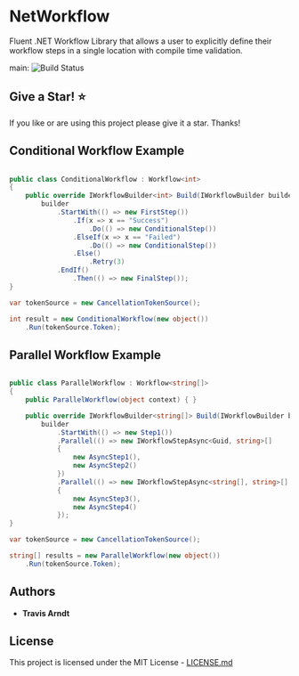 # NetWorkflow

Fluent .NET Workflow Library that allows a user to explicitly define their workflow steps in a single location with compile time validation.

main: ![Build Status](https://github.com/Tmarndt1/NetWorkflow/workflows/.NET/badge.svg?branch=main)

## Give a Star! :star:

If you like or are using this project please give it a star. Thanks!

## Conditional Workflow Example

```csharp

public class ConditionalWorkflow : Workflow<int>
{
    public override IWorkflowBuilder<int> Build(IWorkflowBuilder builder) =>
        builder
            .StartWith(() => new FirstStep())
                .If(x => x == "Success")
                    .Do(() => new ConditionalStep())
                .ElseIf(x => x == "Failed")
                    .Do(() => new ConditionalStep())
                .Else()
                    .Retry(3)
            .EndIf()
                .Then(() => new FinalStep());
}

var tokenSource = new CancellationTokenSource();

int result = new ConditionalWorkflow(new object())
    .Run(tokenSource.Token);

```

## Parallel Workflow Example

```csharp

public class ParallelWorkflow : Workflow<string[]>
{
    public ParallelWorkflow(object context) { }

    public override IWorkflowBuilder<string[]> Build(IWorkflowBuilder builder) =>
        builder
            .StartWith(() => new Step1())
            .Parallel(() => new IWorkflowStepAsync<Guid, string>[]
            {
                new AsyncStep1(),
                new AsyncStep2()
            })
            .Parallel(() => new IWorkflowStepAsync<string[], string>[]
            {
                new AsyncStep3(),
                new AsyncStep4()
            });
}

var tokenSource = new CancellationTokenSource();

string[] results = new ParallelWorkflow(new object())
    .Run(tokenSource.Token);

```

## Authors

- **Travis Arndt**

## License

This project is licensed under the MIT License - [LICENSE.md](LICENSE)
